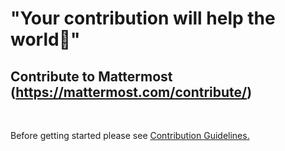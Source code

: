 # "Your contribution will help the world💖"

## Contribute to Mattermost (https://mattermost.com/contribute/)
<br>


Before getting started please see [Contribution Guidelines.](https://developers.mattermost.com/contribute/getting-started/)
